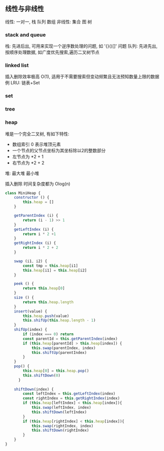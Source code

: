 

## 线性与非线性

线性: 一对一, 栈 队列 数组
非线性: 集合 图 树

### stack and queue

栈: 先进后出, 可用来实现一个逆序数处理的问题, 如 '{}()[]' 问题
队列: 先进先出, 按顺序处理数据,  如广度优先搜索,遍历二叉树节点


### linked list

插入删除效率极高 O(1), 适用于不需要搜索但变动频繁且无法预知数量上限的数据   
例 LRU: 链表+Set

### set


### tree

### heap

堆是一个完全二叉树, 有如下特性:
- 数组索引 0 表示堆顶元素
- 一个节点的父节点坐标为其坐标除以2的整数部分 
- 左节点为 *2 + 1
- 右节点为 *2 + 2


堆: 最大堆 最小堆 


插入删除 时间复杂度都为 Olog(n)
```js
class MiniHeap {
    constructor () {
        this.heap = []
    }

    getParentIndex (i) {
        return (i - 1) >> 1
    }
    getLeftIndex (i) {
        return i * 2 +1
    }
    getRightIndex (i) {
        return i * 2 + 2
    }

    swap (i1, i2) {
        const tmp = this.heap[i1]
        this.heap[i1] = this.heap[i2]
    }

    peek () {
        return this.heap[0]
    }
    size () {
        return this.heap.length
    }
    insert(value) {
        this.heap.push(value)
        this.shifUp(this.heap.length - 1)
    }
    shifUp(index) {
        if (index === 0) return
        const parentId = this.getParentIndex(index)
        if (this.heap[parentId] > this.heap[index]) {
            this.swap(parentIndex, index)
            this.shiftUp(parentIndex)
        }
    }
    pop() {
        this.heap[0] = this.heap.pop()
        this.shiftDown(0)
      }
      
    shiftDown(index) {
        const leftIndex = this.getLeftIndex(index)
        const rightIndex = this.getRightIndex(index)
        if (this.heap[leftIndex] < this.heap[index]){
            this.swap(leftIndex, index)
            this.shiftDown(leftIndex)
        }
        if (this.heap[rightIndex] < this.heap[index]){
            this.swap(rightIndex, index)
            this.shiftDown(rightIndex)
        }
    }
}
```